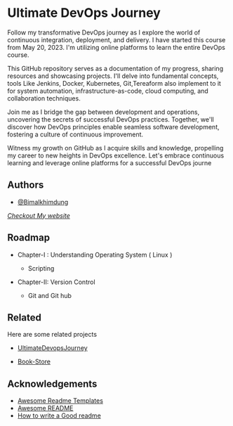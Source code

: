
# Ultimate DevOps Journey

Follow my transformative DevOps journey as I explore the world of continuous integration, deployment, and delivery. I have started this course from  May 20, 2023. I'm utilizing online platforms to learn the entire DevOps course.

This GitHub repository serves as a documentation of my progress, sharing resources and showcasing projects. I'll delve into fundamental concepts, tools Like Jenkins, Docker, Kubernetes, Git,Tereaform also implement to it for system automation, infrastructure-as-code, cloud computing, and collaboration techniques.

Join me as I bridge the gap between development and operations, uncovering the secrets of successful DevOps practices. Together, we'll discover how DevOps principles enable seamless software development, fostering a culture of continuous improvement.

Witness my growth on GitHub as I acquire skills and knowledge, propelling my career to new heights in DevOps excellence. Let's embrace continuous learning and leverage online platforms for a successful DevOps journe


## Authors

- [@Bimalkhimdung](https://www.github.com/Bimalkhimdung)

[*Checkout My website*](https://raibimal.com.np)


## Roadmap

- Chapter-I : Understanding Operating System ( Linux )
    - Scripting

- Chapter-II: Version Control
    - Git and Git hub


## Related

Here are some related projects

* [UltimateDevopsJourney](https://github.com/Bimalkhimdung/UltimateDevopsJourney.git)

* [Book-Store](https://github.com/Bimalkhimdung/Book-Store.git)


## Acknowledgements

 - [Awesome Readme Templates](https://awesomeopensource.com/project/elangosundar/awesome-README-templates)
 - [Awesome README](https://github.com/matiassingers/awesome-readme)
 - [How to write a Good readme](https://bulldogjob.com/news/449-how-to-write-a-good-readme-for-your-github-project)

